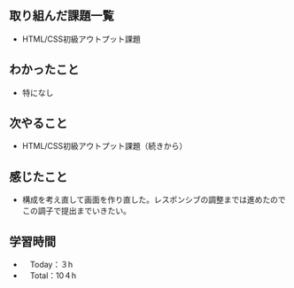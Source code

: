 ## 取り組んだ課題一覧
- HTML/CSS初級アウトプット課題

## わかったこと
- 特になし

## 次やること
- HTML/CSS初級アウトプット課題（続きから）

## 感じたこと
- 構成を考え直して画面を作り直した。レスポンシブの調整までは進めたのでこの調子で提出までいきたい。

## 学習時間
- 　Today：３h
- 　Total：10４h
